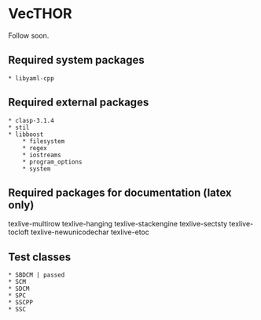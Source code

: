 # VecTHOR

Follow soon.

## Required system packages
    * libyaml-cpp

## Required external packages
    * clasp-3.1.4
    * stil
    * libboost
        * filesystem
        * regex
        * iostreams
        * program_options
        * system

## Required packages for documentation (latex only)
texlive-multirow texlive-hanging texlive-stackengine texlive-sectsty texlive-tocloft texlive-newunicodechar texlive-etoc

## Test classes
    * SBDCM | passed
    * SCM
    * SDCM
    * SPC
    * SSCPP
    * SSC
    
